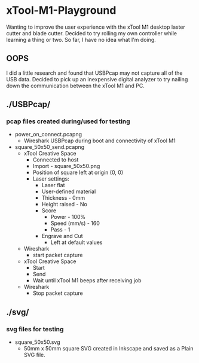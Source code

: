 # xTool-M1-Playground
Wanting to improve the user experience with the xTool M1 desktop laster cutter and blade cutter. Decided to try rolling my own controller while learning a thing or two. So far, I have no idea what I'm doing.

## OOPS ##
I did a little research and found that USBPcap may not capture all of the USB data. Decided to pick up an inexpensive digital analyzer to try nailing down the communication between the xTool M1 and PC. 

## ./USBPcap/
### pcap files created during/used for testing
* power_on_connect.pcapng
  * Wireshark USBPcap during boot and connectivity of xTool M1
* square_50x50_send.pcapng
  * xTool Creative Space
    * Connected to host
    * Import - square_50x50.png
    * Position of square left at origin (0, 0)
    * Laser settings:
      * Laser flat
      * User-defined material
      * Thickness - 0mm
      * Height raised - No
      * Score
        * Power - 100%
        * Speed (mm/s) - 160
        * Pass - 1
      * Engrave and Cut
        * Left at default values
  * Wireshark
    * start packet capture
  * xTool Creative Space
    * Start
    * Send
    * Wait until xTool M1 beeps after receiving job
  * Wireshark
    * Stop packet capture

## ./svg/
### svg files for testing
* square_50x50.svg
  * 50mm x 50mm square SVG created in Inkscape and saved as a Plain SVG file. 